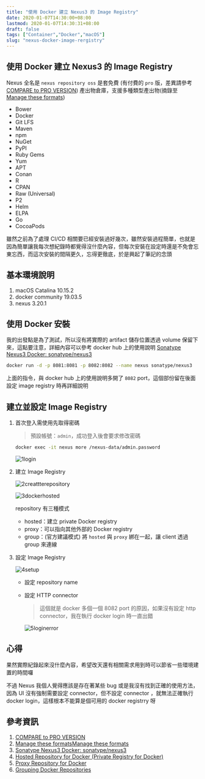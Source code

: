 ```yaml
---
title: "使用 Docker 建立 Nexus3 的 Image Registry"
date: 2020-01-07T14:30:00+08:00
lastmod: 2020-01-07T14:30:31+08:00
draft: false
tags: ["Container","Docker","macOS"]
slug: "nexus-docker-image-rergistry"
---
```


## 使用 Docker 建立 Nexus3 的 Image Registry

Nexus 全名是 `nexus repository oss` 是套免費 (有付費的 `pro` 版，差異請參考 [COMPARE to PRO VERSION](https://sonatype.drift.click/oss-vs-pro)) 產出物倉庫，支援多種類型產出物(摘錄至 [Manage these formats](https://www.sonatype.com/download-oss-sonatype))

- Bower
- Docker
- Git LFS
- Maven
- npm
- NuGet
- PyPI
- Ruby Gems
- Yum
- APT
- Conan
- R
- CPAN
- Raw (Universal)
- P2
- Helm
- ELPA
- Go
- CocoaPods

雖然之前為了處理 CI/CD 相關要已經安裝過好幾次，雖然安裝過程簡單，也就是因為簡單讓我每次想紀錄時都覺得沒什麼內容，但每次安裝在設定時還是不免會忘東忘西，而這次安裝的間隔更久，忘得更徹底，於是興起了筆記的念頭

## 基本環境說明

1. macOS Catalina 10.15.2
2. docker community 19.03.5
3. nexus 3.20.1

## 使用 Docker 安裝

我的出發點是為了測試，所以沒有將實際的 artifact 儲存位置透過 volume 保留下來，這點要注意，詳細內容可以參考 docker hub 上的使用說明 [Sonatype Nexus3 Docker: sonatype/nexus3](https://hub.docker.com/r/sonatype/nexus3/)

```bash
docker run -d -p 8081:8081 -p 8082:8082 --name nexus sonatype/nexus3
```

上面的指令，與 docker hub 上的使用說明多開了 `8082` port，這個部份留在後面設定 image registry 時再詳細說明

## 建立並設定 Image Registry

1. 首次登入需使用先取得密碼

    > 預設帳號：`admin`，成功登入後會要求修改密碼

    ```bash
    docker exec -it nexus more /nexus-data/admin.password
    ```

    ![1login](https://user-images.githubusercontent.com/3851540/71873590-89fb8000-315a-11ea-8b32-9759bee4ff98.png)

2. 建立 Image Registry

    ![2creattterepository](https://user-images.githubusercontent.com/3851540/71873592-8a941680-315a-11ea-9b03-9e66db8afffd.png)

    ![3dockerhosted](https://user-images.githubusercontent.com/3851540/71873593-8a941680-315a-11ea-8aac-f531ba802d53.png)

    repository 有三種模式

    - hosted：建立 private Docker registry
    - proxy：可以指向其他外部的 Docker registry
    - group：(官方建議模式) 將 `hosted` 與 `proxy` 綁在一起，讓 client 透過 group 來連線

3. 設定 Image Registry

    ![4setup](https://user-images.githubusercontent.com/3851540/71873595-8a941680-315a-11ea-8746-3af94c610ecc.png)

    - 設定 repository name
    - 設定 HTTP connector

        > 這個就是 docker 多個一個 8082 port 的原因，如果沒有設定 http connector，我在執行 docker login 時一直出錯

        ![5loginerror](https://user-images.githubusercontent.com/3851540/71873597-8b2cad00-315a-11ea-873b-22a0a80b0e83.png)

## 心得

果然實際紀錄起來沒什麼內容，希望改天還有相關需求用到時可以節省一些環境建置的時間囉

不過 Nexus 我個人覺得應該是存在著某些 bug 或是我沒有找到正確的使用方法，因為 UI 沒有強制需要設定 connector，但不設定 connector ，就無法正確執行 docker login，這樣根本不能算是個可用的 docker registrry 呀

## 參考資訊

1. [COMPARE to PRO VERSION](https://sonatype.drift.click/oss-vs-pro)
2. [Manage these formats](https://www.sonatype.com/download-oss-sonatype)[Manage these formats](https://www.sonatype.com/download-oss-sonatype)
3. [Sonatype Nexus3 Docker: sonatype/nexus3](https://hub.docker.com/r/sonatype/nexus3/)
4. [Hosted Repository for Docker (Private Registry for Docker)](https://help.sonatype.com/repomanager3/formats/docker-registry/hosted-repository-for-docker-%28private-registry-for-docker%29?_ga=2.70488336.1037933046.1578291838-2065980777.1578291838)
5. [Proxy Repository for Docker](https://help.sonatype.com/repomanager3/formats/docker-registry/proxy-repository-for-docker)
6. [Grouping Docker Repositories](https://help.sonatype.com/repomanager3/formats/docker-registry/grouping-docker-repositories)
